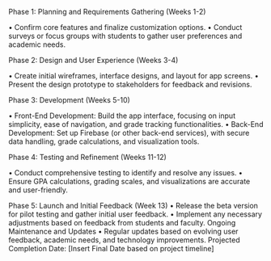 Phase 1: Planning and Requirements Gathering (Weeks 1-2)

•	Confirm core features and finalize customization options.
•	Conduct surveys or focus groups with students to gather user preferences and academic needs.

Phase 2: Design and User Experience (Weeks 3-4)

•	Create initial wireframes, interface designs, and layout for app screens.
•	Present the design prototype to stakeholders for feedback and revisions. 

Phase 3: Development (Weeks 5-10)

•	Front-End Development: Build the app interface, focusing on input simplicity, ease of navigation, and grade tracking functionalities.
•	Back-End Development: Set up Firebase (or other back-end services), with secure data handling, grade calculations, and visualization tools.

Phase 4: Testing and Refinement (Weeks 11-12)

•	Conduct comprehensive testing to identify and resolve any issues.
•	Ensure GPA calculations, grading scales, and visualizations are accurate and user-friendly.

Phase 5: Launch and Initial Feedback (Week 13)
•	Release the beta version for pilot testing and gather initial user feedback.
•	Implement any necessary adjustments based on feedback from students and faculty.
Ongoing Maintenance and Updates
•	Regular updates based on evolving user feedback, academic needs, and technology improvements.
Projected Completion Date: [Insert Final Date based on project timeline]
